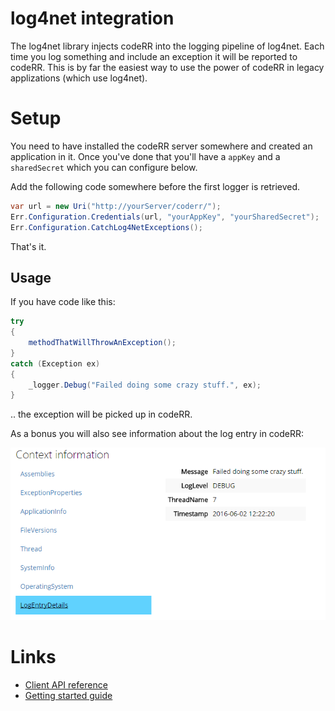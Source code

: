 log4net integration
================

The log4net library injects codeRR into the logging pipeline of log4net. Each time you log something and include an exception it will be reported to codeRR. This is by far the easiest way to use the power of codeRR in legacy applizations (which use log4net).

# Setup

You need to have installed the codeRR server somewhere and created an application in it. Once you've done that you'll have a `appKey` and a `sharedSecret` which you can configure below.

Add the following code somewhere before the first logger is retrieved.

```csharp
var url = new Uri("http://yourServer/coderr/");
Err.Configuration.Credentials(url, "yourAppKey", "yourSharedSecret");
Err.Configuration.CatchLog4NetExceptions();
```

That's it. 

## Usage

If you have code like this:

```csharp
try
{
	methodThatWillThrowAnException();
}
catch (Exception ex)
{
	_logger.Debug("Failed doing some crazy stuff.", ex);
}
```

.. the exception will be picked up in codeRR.

As a bonus you will also see information about the log entry in codeRR:

![](contextinfo.png)

# Links

* [Client API reference](https://coderrapp.com/docs/api/client/log4net/)
* [Getting started guide](../../gettingstarted.md)
